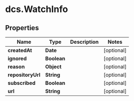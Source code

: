 # dcs.WatchInfo

## Properties
Name | Type | Description | Notes
------------ | ------------- | ------------- | -------------
**createdAt** | **Date** |  | [optional] 
**ignored** | **Boolean** |  | [optional] 
**reason** | **Object** |  | [optional] 
**repositoryUrl** | **String** |  | [optional] 
**subscribed** | **Boolean** |  | [optional] 
**url** | **String** |  | [optional] 
